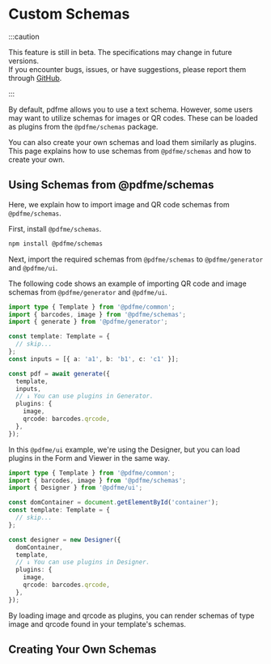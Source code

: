 # Custom Schemas

:::caution

This feature is still in beta. The specifications may change in future versions.  
If you encounter bugs, issues, or have suggestions, please report them through [GitHub](https://github.com/pdfme/pdfme/issues/new/choose).

:::

By default, pdfme allows you to use a text schema. However, some users may want to utilize schemas for images or QR codes.
These can be loaded as plugins from the `@pdfme/schemas` package.

You can also create your own schemas and load them similarly as plugins.
This page explains how to use schemas from `@pdfme/schemas` and how to create your own.

## Using Schemas from @pdfme/schemas

Here, we explain how to import image and QR code schemas from `@pdfme/schemas`.

First, install `@pdfme/schemas`.

```bash
npm install @pdfme/schemas
```

Next, import the required schemas from `@pdfme/schemas` to `@pdfme/generator` and `@pdfme/ui`.

The following code shows an example of importing QR code and image schemas from `@pdfme/generator` and `@pdfme/ui`.

```ts
import type { Template } from '@pdfme/common';
import { barcodes, image } from '@pdfme/schemas';
import { generate } from '@pdfme/generator';

const template: Template = {
  // skip...
};
const inputs = [{ a: 'a1', b: 'b1', c: 'c1' }];

const pdf = await generate({
  template,
  inputs,
  // ↓ You can use plugins in Generator.
  plugins: {
    image,
    qrcode: barcodes.qrcode,
  },
});
```

In this `@pdfme/ui` example, we're using the Designer, but you can load plugins in the Form and Viewer in the same way.

```ts
import type { Template } from '@pdfme/common';
import { barcodes, image } from '@pdfme/schemas';
import { Designer } from '@pdfme/ui';

const domContainer = document.getElementById('container');
const template: Template = {
  // skip...
};

const designer = new Designer({
  domContainer,
  template,
  // ↓ You can use plugins in Designer.
  plugins: {
    image,
    qrcode: barcodes.qrcode,
  },
});
```

By loading image and qrcode as plugins, you can render schemas of type image and qrcode found in your template's schemas.

## Creating Your Own Schemas

<!--
FIXME from here

まずは pdf, ui, propPanel の概念を説明する



-->
